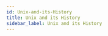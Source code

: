 ```yaml
---
id: Unix-and-its-History
title: Unix and its History
sidebar_label: Unix and its History
---
```



#
